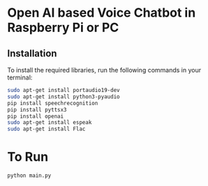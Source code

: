 # Open AI based Voice Chatbot in Raspberry Pi or PC

## Installation

To install the required libraries, run the following commands in your terminal:

```bash
sudo apt-get install portaudio19-dev
sudo apt-get install python3-pyaudio
pip install speechrecognition
pip install pyttsx3
pip install openai
sudo apt-get install espeak
sudo apt-get install Flac
``````

# To Run

```bash
python main.py
``````
